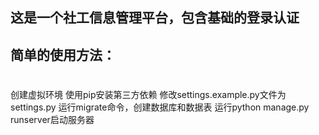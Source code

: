 ## 这是一个社工信息管理平台，包含基础的登录认证


## 简单的使用方法：

#
创建虚拟环境
使用pip安装第三方依赖
修改settings.example.py文件为settings.py
运行migrate命令，创建数据库和数据表
运行python manage.py runserver启动服务器
#
